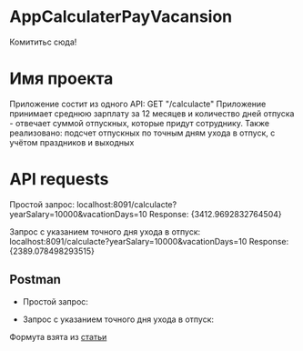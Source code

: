  # AppCalculaterPayVacansion
 Комититьс сюда!
# Имя проекта
Приложение состит из одного API: GET "/calculacte"
Приложение принимает среднюю зарплату за 12 месяцев и количество дней отпуска - отвечает суммой отпускных, которые придут сотруднику.
Также реализовано: подсчет отпускных по точным дням ухода в отпуск, с учётом праздников и выходных
# API requests
Простой запрос:
localhost:8091/calculacte?yearSalary=10000&vacationDays=10
Response: {3412.9692832764504}

Запрос с указанием точного дня ухода в отпуск:
localhost:8091/calculacte?yearSalary=10000&vacationDays=10
Response:{2389.078498293515}


## Postman

- Простой запрос:



- Запрос с указанием точного дня ухода в отпуск:

Формута взята из [статьи](https://journal.tinkoff.ru/guide/otpusk-stitaem/)



